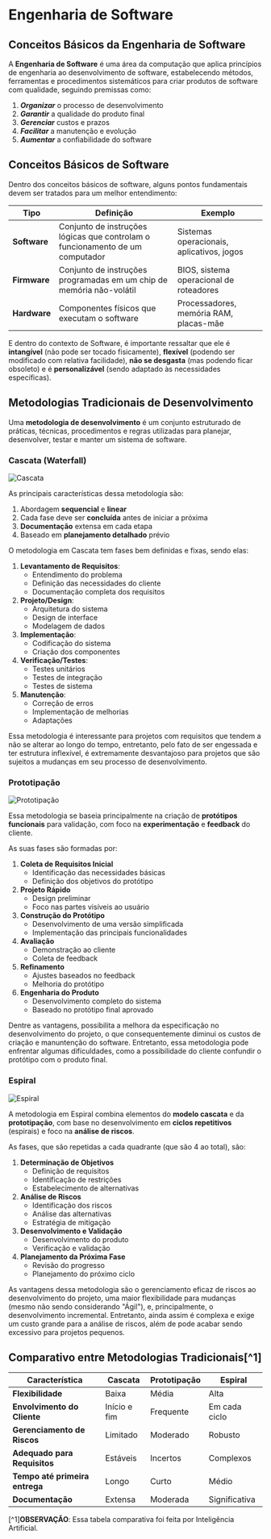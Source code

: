 # Engenharia de Software
## Conceitos Básicos da Engenharia de Software
A **Engenharia de Software** é uma área da computação que aplica princípios de engenharia ao desenvolvimento de software, estabelecendo métodos, ferramentas e procedimentos sistemáticos para criar produtos de software com qualidade, seguindo premissas como:
1. ***Organizar*** o processo de desenvolvimento
2. ***Garantir*** a qualidade do produto final
3. ***Gerenciar*** custos e prazos
4. ***Facilitar*** a manutenção e evolução
5. ***Aumentar*** a confiabilidade do software

## Conceitos Básicos de Software

Dentro dos conceitos básicos de software, alguns pontos fundamentais devem ser tratados para um melhor entendimento:

| Tipo | Definição | Exemplo |
|------|-----------|---------|
| **Software** | Conjunto de instruções lógicas que controlam o funcionamento de um computador | Sistemas operacionais, aplicativos, jogos |
| **Firmware** | Conjunto de instruções programadas em um chip de memória não-volátil | BIOS, sistema operacional de roteadores |
| **Hardware** | Componentes físicos que executam o software | Processadores, memória RAM, placas-mãe |

E dentro do contexto de Software, é importante ressaltar que ele é **intangível** (não pode ser tocado fisicamente), **flexível** (podendo ser modificado com relativa facilidade), **não se desgasta** (mas podendo ficar obsoleto) e é **personalizável** (sendo adaptado às necessidades específicas).

## Metodologias Tradicionais de Desenvolvimento
Uma **metodologia de desenvolvimento** é um conjunto estruturado de práticas, técnicas, procedimentos e regras utilizadas para planejar, desenvolver, testar e manter um sistema de software.

### Cascata (Waterfall)

![Cascata](https://upload.wikimedia.org/wikipedia/commons/0/08/Modelo_em_cascata.png)

As principais características dessa metodologia são:
1. Abordagem **sequencial** e **linear**
2. Cada fase deve ser **concluída** antes de iniciar a próxima
3. **Documentação** extensa em cada etapa
4. Baseado em **planejamento detalhado** prévio

O metodologia em Cascata tem fases bem definidas e fixas, sendo elas:
1. **Levantamento de Requisitos**:
   - Entendimento do problema
   - Definição das necessidades do cliente
   - Documentação completa dos requisitos
2. **Projeto/Design**:
   - Arquitetura do sistema
   - Design de interface
   - Modelagem de dados
3. **Implementação**:
   - Codificação do sistema
   - Criação dos componentes
4. **Verificação/Testes**:
   - Testes unitários
   - Testes de integração
   - Testes de sistema
5. **Manutenção**:
   - Correção de erros
   - Implementação de melhorias
   - Adaptações

Essa metodologia é interessante para projetos com requisitos que tendem a não se alterar ao longo do tempo, entretanto, pelo fato de ser engessada e ter estrutura inflexível, é extremamente desvantajoso para projetos que são sujeitos a mudanças em seu processo de desenvolvimento.

### Prototipação

![Prototipação](https://media.licdn.com/dms/image/v2/C4E12AQGdOYy34uwVtg/article-inline_image-shrink_400_744/article-inline_image-shrink_400_744/0/1586809505963?e=1746662400&v=beta&t=6wDPuI5RDX49Co78IXp-CN2wcwe9NhoIYi9u2HbHu_s)

Essa metodologia se baseia principalmente na criação de **protótipos funcionais** para validação, com foco na **experimentação** e **feedback** do cliente.

As suas fases são formadas por:
1. **Coleta de Requisitos Inicial** 
   - Identificação das necessidades básicas
   - Definição dos objetivos do protótipo
2. **Projeto Rápido** 
   - Design preliminar
   - Foco nas partes visíveis ao usuário
3. **Construção do Protótipo** 
   - Desenvolvimento de uma versão simplificada
   - Implementação das principais funcionalidades
4. **Avaliação** 
   - Demonstração ao cliente
   - Coleta de feedback
5. **Refinamento** 
   - Ajustes baseados no feedback
   - Melhoria do protótipo
6. **Engenharia do Produto** 
   - Desenvolvimento completo do sistema
   - Baseado no protótipo final aprovado

Dentre as vantagens, possibilita a melhora da especificação no desenvolvimento do projeto, o que consequentemente diminui os custos de criação e manuntenção do software. Entretanto, essa metodologia pode enfrentar algumas dificuldades, como a possibilidade do cliente confundir o protótipo com o produto final.

### Espiral

![Espiral](https://engenhariasoftware.wordpress.com/wp-content/uploads/2013/02/espiral.gif)

A metodologia em Espiral combina elementos do **modelo cascata** e da **prototipação**, com base no desenvolvimento em **ciclos repetitivos** (espirais) e foco na **análise de riscos**.

As fases, que são repetidas a cada quadrante (que são 4 ao total), são:
1. **Determinação de Objetivos**
   - Definição de requisitos
   - Identificação de restrições
   - Estabelecimento de alternativas
2. **Análise de Riscos** 
   - Identificação dos riscos
   - Análise das alternativas
   - Estratégia de mitigação
3. **Desenvolvimento e Validação** 
   - Desenvolvimento do produto
   - Verificação e validação
4. **Planejamento da Próxima Fase** 
   - Revisão do progresso
   - Planejamento do próximo ciclo

As vantagens dessa metodologia são o gerenciamento eficaz de riscos ao desenvolvimento do projeto, uma maior flexibilidade para mudanças (mesmo não sendo considerando "Ágil"), e, principalmente, o desenvolvimento incremental. Entretanto, ainda assim é complexa e exige um custo grande para a análise de riscos, além de pode acabar sendo excessivo para projetos pequenos.

## Comparativo entre Metodologias Tradicionais[^1]

| Característica | Cascata | Prototipação | Espiral |
|----------------|---------|--------------|---------|
| **Flexibilidade** | Baixa | Média | Alta |
| **Envolvimento do Cliente** | Início e fim | Frequente | Em cada ciclo |
| **Gerenciamento de Riscos** | Limitado | Moderado | Robusto |
| **Adequado para Requisitos** | Estáveis | Incertos | Complexos |
| **Tempo até primeira entrega** | Longo | Curto | Médio |
| **Documentação** | Extensa | Moderada | Significativa |

[^1]**OBSERVAÇÃO**: Essa tabela comparativa foi feita por Inteligência Artificial.